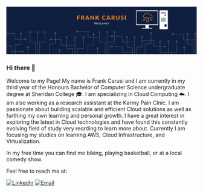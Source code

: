 <!--
![](https://images.unsplash.com/photo-1667984390538-3dea7a3fe33d?ixlib=rb-4.0.3&ixid=M3wxMjA3fDB8MHxwaG90by1wYWdlfHx8fGVufDB8fHx8fA%3D%3D&auto=format&fit=crop&w=1932&q=80)

![](https://images.unsplash.com/photo-1667984390535-6d03cff0b11a?ixlib=rb-4.0.3&ixid=M3wxMjA3fDB8MHxwaG90by1wYWdlfHx8fGVufDB8fHx8fA%3D%3D&auto=format&fit=crop&w=1932&q=80)
-->
![](Banner.png)



### Hi there 👋

Welcome to my Page! My name is Frank Carusi and I am currently in my third year of the Honours Bachelor of Computer Science undergraduate degree at Sheridan College 🎓. I am specializing in Cloud Computing ☁️. I am also working as a research assistant at the Karmy Pain Clnic. I am passionate about building scalable and efficient Cloud solutions as well as furthing my own learning and personal growth. I have a great interest in exploring the latest in Cloud technologies and have found this constantly evolving field of study very reqrding to learn more about. Currently I am focusing my studies on learning AWS, Cloud Infrastructure, and Virtualization.


In my free time you can find me biking, playing basketball, or at a local comedy show.

Feel free to reach me at:

[![LinkedIn](https://img.shields.io/badge/LinkedIn-Frank%20Carusi-blue?style=for-the-badge&logo=linkedin)](https://www.linkedin.com/in/frank-carusi-6b225b140/)
[![Email](https://img.shields.io/badge/Email-FrankCarusi-red?style=for-the-badge&logo=gmail)](mailto:frankcarusi.fc@gmail.com)

